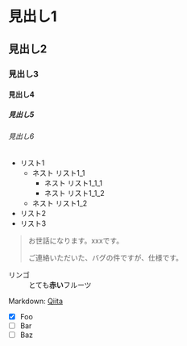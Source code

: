 # 見出し1
## 見出し2
### 見出し3
#### 見出し4
##### 見出し5
###### 見出し6

- リスト1
    - ネスト リスト1_1
        - ネスト リスト1_1_1
        - ネスト リスト1_1_2
    - ネスト リスト1_2
- リスト2
- リスト3

> お世話になります。xxxです。
>
> ご連絡いただいた、バグの件ですが、仕様です。

<dl>
  <dt>リンゴ</dt>
  <dd> とても<strong>赤い</strong>フルーツ </dd>
</dl>

Markdown: [Qiita](http://qiita.com "Qiita")

- [x] Foo
- [ ] Bar
- [ ] Baz
